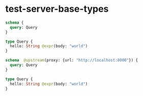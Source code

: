# test-server-base-types

```graphql @config
schema {
  query: Query
}

type Query {
  hello: String @expr(body: "world")
}
```

```graphql @config
schema  @upstream(proxy: {url: "http://localhost:8000"}) {
  query: Query
}

type Query {
  hello: String @expr(body: "world")
}
```
